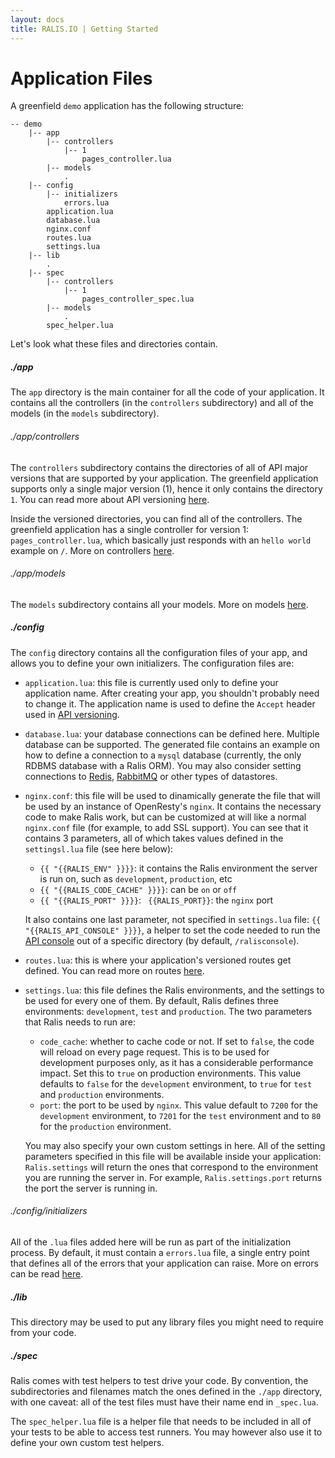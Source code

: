 ```yaml
---
layout: docs
title: RALIS.IO | Getting Started
---
```



# Application Files

A greenfield `demo` application has the following structure:

```
-- demo
    |-- app
        |-- controllers
            |-- 1
                pages_controller.lua
        |-- models
            .
    |-- config
        |-- initializers
            errors.lua
        application.lua
        database.lua
        nginx.conf
        routes.lua
        settings.lua
    |-- lib
        .
    |-- spec
        |-- controllers
            |-- 1
                pages_controller_spec.lua
        |-- models
            .
        spec_helper.lua

```

Let's look what these files and directories contain.

##### ./app
The `app` directory is the main container for all the code of your application. It contains all the controllers (in the `controllers` subdirectory) and all of the models (in the `models` subdirectory).

###### ./app/controllers
The `controllers` subdirectory contains the directories of all of API major versions that are supported by your application. The greenfield application supports only a single major version (1), hence it only contains the directory `1`. You can read more about API versioning [here](/docs/api_versioning.html).

Inside the versioned directories, you can find all of the controllers. The greenfield application has a single controller for version 1: `pages_controller.lua`, which basically just responds with an `hello world` example on `/`. More on controllers [here](/docs/controllers.html).

###### ./app/models
The `models` subdirectory contains all your models. More on models [here](/docs/models.html).

##### ./config
The `config` directory contains all the configuration files of your app, and allows you to define your own initializers. The configuration files are:

 * `application.lua`: this file is currently used only to define your application name. After creating your app, you shouldn't probably need to change it. The application name is used to define the `Accept` header used in [API versioning](/docs/api_versioning.html).

 * `database.lua`: your database connections can be defined here. Multiple database can be supported. The generated file contains an example on how to define a connection to a `mysql` database (currently, the only RDBMS database with a Ralis ORM). You may also consider setting connections to [Redis](http://redis.io/), [RabbitMQ](http://www.rabbitmq.com/) or other types of datastores.

 * `nginx.conf`: this file will be used to dinamically generate the file that will be used by an instance of OpenResty's `nginx`. It contains the necessary code to make Ralis work, but can be customized at will like a normal `nginx.conf` file (for example, to add SSL support). You can see that it contains 3 parameters, all of which takes values defined in the `settingsl.lua` file (see here below):
    * `{{ "{{RALIS_ENV" }}}}`: it contains the Ralis environment the server is run on, such as `development`, `production`, etc
    * `{{ "{{RALIS_CODE_CACHE" }}}}`: can be `on` or `off`
    * `{{ "{{RALIS_PORT" }}}}`: ` {{RALIS_PORT}}`: the `nginx` port


    It also contains one last parameter, not specified in `settings.lua` file: `{{ "{{RALIS_API_CONSOLE" }}}}`, a helper to set the code needed to run the [API console](/docs/api_console.html) out of a specific directory (by default, `/ralisconsole`).
 * `routes.lua`: this is where your application's versioned routes get defined. You can read more on routes [here](/docs/routes.html).

 * `settings.lua`: this file defines the Ralis environments, and the settings to be used for every one of them. By default, Ralis defines three environments: `development`, `test` and `production`. The two parameters that Ralis needs to run are:
    * `code_cache`: whether to cache code or not. If set to `false`, the code will reload on every page request. This is to be used for development purposes only, as it has a considerable performance impact. Set this to `true` on production environments. This value defaults to `false` for the `development` environment, to `true` for `test` and `production` environments.
    * `port`: the port to be used by `nginx`. This value default to `7200` for the `development` environment, to `7201` for the `test` environment and to `80` for the `production` environment.

    You may also specify your own custom settings in here. All of the setting parameters specified in this file will be available inside your application: `Ralis.settings` will return the ones that correspond to the environment you are running the server in.
    For example, `Ralis.settings.port` returns the port the server is running in.


###### ./config/initializers
All of the `.lua` files added here will be run as part of the initialization process. By default, it must contain a `errors.lua` file, a single entry point that defines all of the errors that your application can raise. More on errors can be read [here](/docs.errors.html).

##### ./lib
This directory may be used to put any library files you might need to require from your code.

##### ./spec
Ralis comes with test helpers to test drive your code. By convention, the subdirectories and filenames match the ones defined in the `./app` directory, with one caveat: all of the test files must have their name end in `_spec.lua`.

The `spec_helper.lua` file is a helper file that needs to be included in all of your tests to be able to access test runners. You may however also use it to define your own custom test helpers.
